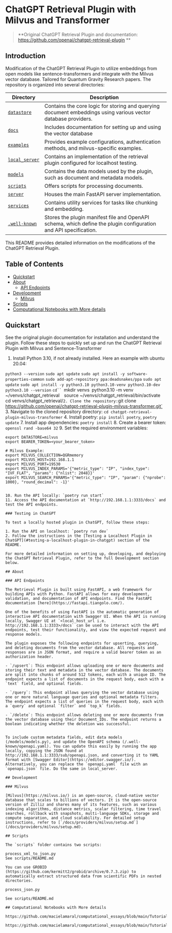 # ChatGPT Retrieval Plugin with Milvus and Transformer 

> **Original ChatGPT Retrieval Plugin and documentation: https://github.com/openai/chatgpt-retrieval-plugin **


## Introduction

Modification of the ChatGPT Retrieval Plugin to utilize embeddings from open models like sentence-transformers and integrate with the Milvus vector database. Tailored for Quantum Gravity Research papers. The repository is organized into several directories:

| Directory                       | Description                                                                                                                |
| ------------------------------- | -------------------------------------------------------------------------------------------------------------------------- |
| [`datastore`](/datastore)       | Contains the core logic for storing and querying document embeddings using various vector database providers.              |
| [`docs`](/docs)                 | Includes documentation for setting up and using the vector database |
| [`examples`](/examples)         | Provides example configurations, authentication methods, and milvus-specific examples.                                   |
| [`local_server`](/local_server) | Contains an implementation of the retrieval plugin configured for localhost testing.                                       |
| [`models`](/models)             | Contains the data models used by the plugin, such as document and metadata models.                                         |
| [`scripts`](/scripts)           | Offers scripts for processing documents.                                         |
| [`server`](/server)             | Houses the main FastAPI server implementation.                                                                             |
| [`services`](/services)         | Contains utility services for tasks like chunking and embedding.                                 |
| [`.well-known`](/.well-known)   | Stores the plugin manifest file and OpenAPI schema, which define the plugin configuration and API specification.           |

This README provides detailed information on the modifications of the ChatGPT Retrieval Plugin.

## Table of Contents

- [Quickstart](#quickstart)
- [About](#about)
  - [API Endpoints](#api-endpoints)
- [Development](#development)
  - [Milvus](#milvus)
- [Scripts](#scripts)
- [Computational Notebooks with More details](#computational-notebooks-with-more-details)

## Quickstart

See the original plugin documentation for installation and understand the plugin. 
Follow these steps to quickly set up and run the ChatGPT Retrieval Plugin with Milvus and Sentence-Transformer

1. Install Python 3.10, if not already installed. Here an example with ubuntu 20.04:

  `python3 --version`
  `sudo apt update`
  `sudo apt install -y software-properties-common`
  `sudo add-apt-repository ppa:deadsnakes/ppa`
  `sudo apt update`
  `sudo apt install -y python3.10 python3.10-venv python3.10-dev`
  `python3.10 --version`
  `cd``
  `mkdir venvs`
  `python3.10 -m venv ~/venvs/chatgpt_retrieval` 
  `source ~/venvs/chatgpt_retrieval/bin/activate`
  `cd venvs/chatgpt_retrieval/`
2. Clone the repository: `git clone https://github.com/openai/chatgpt-retrieval-plugin-milvus-transformer.git`
3. Navigate to the cloned repository directory: `cd chatgpt-retrieval-plugin-milvus-transformer`
4. Install poetry: `pip install poetry`, `poetry update`
7. Install app dependencies: `poetry install`
8. Create a bearer token: `openssl rand -base64 32`
9. Set the required environment variables:

   ```
   export DATASTORE=milvus
   export BEARER_TOKEN=<your_bearer_token>

   # Milvus Example:
  export MILVUS_COLLECTION=QGRmemory
  export MILVUS_HOST=192.168.1.1
  export MILVUS_PORT=19530
  export MILVUS_INDEX_PARAMS='{"metric_type": "IP", "index_type": "IVF_FLAT", "params": {"nlist": 2048}}'
  export MILVUS_SEARCH_PARAMS='{"metric_type": "IP", "param": {"nprobe": 1000}, "round_decimal": -1}'


10. Run the API locally: `poetry run start`
11. Access the API documentation at `http://192.168.1.1:3333/docs` and test the API endpoints.

### Testing in ChatGPT

To test a locally hosted plugin in ChatGPT, follow these steps:

1. Run the API on localhost: `poetry run dev`
2. Follow the instructions in the [Testing a Localhost Plugin in ChatGPT](#testing-a-localhost-plugin-in-chatgpt) section of the README.

For more detailed information on setting up, developing, and deploying the ChatGPT Retrieval Plugin, refer to the full Development section below.

## About

### API Endpoints

The Retrieval Plugin is built using FastAPI, a web framework for building APIs with Python. FastAPI allows for easy development, validation, and documentation of API endpoints. Find the FastAPI documentation [here](https://fastapi.tiangolo.com/).

One of the benefits of using FastAPI is the automatic generation of interactive API documentation with Swagger UI. When the API is running locally, Swagger UI at `<local_host_url i.e. http://192.168.1.1:3333>/docs` can be used to interact with the API endpoints, test their functionality, and view the expected request and response models.

The plugin exposes the following endpoints for upserting, querying, and deleting documents from the vector database. All requests and responses are in JSON format, and require a valid bearer token as an authorization header.

- `/upsert`: This endpoint allows uploading one or more documents and storing their text and metadata in the vector database. The documents are split into chunks of around 512 tokens, each with a unique ID. The endpoint expects a list of documents in the request body, each with a `text` field, and optional fields.

- `/query`: This endpoint allows querying the vector database using one or more natural language queries and optional metadata filters. The endpoint expects a list of queries in the request body, each with a `query` and optional `filter` and `top_k` fields.

- `/delete`: This endpoint allows deleting one or more documents from the vector database using their Document_IDs. The endpoint returns a boolean indicating whether the deletion was successful.


To include custom metadata fields, edit data models (/models/models.py), and update the OpenAPI schema (/.well-known/openapi.yaml). You can update this easily by running the app locally, copying the JSON found at http://192.168.1.1:3333/sub/openapi.json, and converting it to YAML format with [Swagger Editor](https://editor.swagger.io/). Alternatively, you can replace the `openapi.yaml` file with an `openapi.json` file. Do the same in local_server.

## Development

### Milvus

[Milvus](https://milvus.io/) is an open-source, cloud-native vector database that scales to billions of vectors. It is the open-source version of Zilliz and shares many of its features, such as various indexing algorithms, distance metrics, scalar filtering, time travel searches, rollback with snapshots, multi-language SDKs, storage and compute separation, and cloud scalability. For detailed setup instructions, refer to [`/docs/providers/milvus/setup.md`](/docs/providers/milvus/setup.md).

## Scripts

The `scripts` folder contains two scripts: 

process_xml_to_json.py
  See scripts/README.md

You can use GROBID (https://github.com/kermitt2/grobid/archive/0.7.3.zip) to automatically extract structured data from scientific PDFs in nested directories. 

process_json.py

  See scripts/README.md

## Computational Notebooks with More details

https://github.com/macielamaral/computational_essays/blob/main/Tutorial_Milvus_for_LLM_Memory_Data_Processing.ipynb

https://github.com/macielamaral/computational_essays/blob/main/Tutorial_Scientific_Data_for_LLMs.ipynb